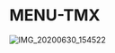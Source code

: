 # MENU-TMX

![IMG_20200630_154522](https://user-images.githubusercontent.com/65829735/86172736-dc57a100-baec-11ea-9c6d-60d7cd593182.jpg)

